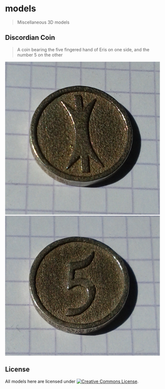 models
======

> Miscellaneous 3D models

Discordian Coin
---------------

> A coin bearing the five fingered hand of Eris on one side, and the
> number 5 on the other

<img src="discordian-coin/discoin-head.png" alt="Discordian Coin head" />
<img src="discordian-coin/discoin-tail.png" alt="Discordian Coin tail" />

License
-------

All models here are licensed under <a rel="license"
href="http://creativecommons.org/licenses/by-sa/3.0/deed.en_US"><img
alt="Creative Commons License" style="border-width:0"
src="http://i.creativecommons.org/l/by-sa/3.0/80x15.png" /></a>.
